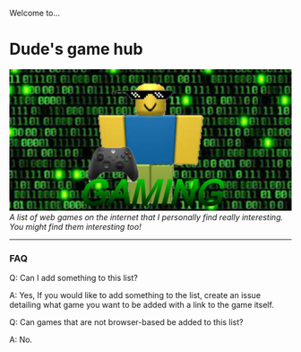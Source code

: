 Welcome to...
# Dude's game hub
![thumbnail](HubPictureV3.png)
_A list of web games  on the internet that I personally find really interesting. You might find them interesting too!_
_________________
### FAQ

Q: Can I add something to this list?

A: Yes, If you would like to add something to the list, create an issue detailing what game you want to be added with a link to the game itself.

Q: Can games that are not browser-based be added to this list?

A: No.

